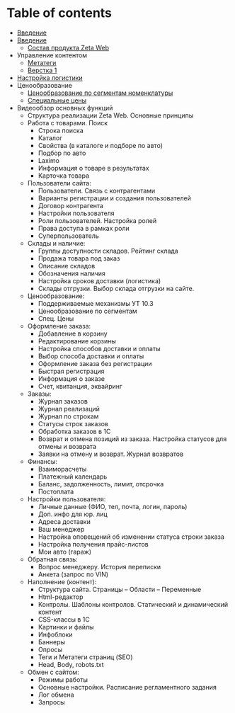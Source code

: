 # Table of contents

* [Введение](README.md)
* [Введение](vvedenie-1/README.md)
  * [Состав продукта Zeta Web](vvedenie-1/sostav-produkta-zeta-web.md)
* Управление контентом
  * [Метатеги](upravlenie-kontentom/metategi.md)
  * [Верстка 1](upravlenie-kontentom/verstka-1.md)
* [Настройка логистики](nastroika-logistiki.md)
* Ценообразование
  * [Ценообразование по сегментам номенклатуры](cenoobrazovanie/cenoobrazovanie-po-segmentam-nomenklatury.md)
  * [Специальные цены](cenoobrazovanie/specialnye-ceny.md)
* Видеообзор основных функций
  * Структура реализации Zeta Web. Основные принципы
  * Работа с товарами. Поиск
    * Строка поиска
    * Каталог
    * Свойства \(в каталоге и подборе по авто\)
    * Подбор по авто
    * Laximo
    * Информация о товаре в результатах
    * Карточка товара
  * Пользователи сайта:
    * Пользователи. Связь с контрагентами
    * Варианты регистрации и создания пользователей
    * Договор контрагента
    * Настройки пользователя
    * Роли пользователей. Настройка ролей
    * Права доступа в рамках роли
    * Суперпользователь
  * Склады и наличие:
    * Группы доступности складов. Рейтинг склада
    * Продажа товара под заказ
    * Описание складов
    * Обозначения наличия
    * Настройка сроков доставки \(логистика\)
    * Склады отгрузки. Выбор склада отгрузки на сайте.
  * Ценообразование:
    * Поддерживаемые механизмы УТ 10.3
    * Ценообразование по сегментам
    * Спец. Цены
  * Оформление заказа:
    * Добавление в корзину
    * Редактирование корзины
    * Настройка способов доставки и оплаты
    * Выбор способа доставки и оплаты
    * Оформление заказа без регистрации
    * Быстрая регистрация
    * Информация о заказе
    * Счет, квитанция, эквайринг
  * Заказы:
    * Журнал заказов
    * Журнал реализаций
    * Журнал по строкам
    * Статусы строк заказов
    * Обработка заказов в 1С
    * Возврат и отмена позиций из заказа. Настройка статусов для отмены и возврата
    * Заявки на отмену и возврат. Журнал возвратов
  * Финансы:
    * Взаиморасчеты
    * Платежный календарь
    * Баланс, задолженность, лимит, отсрочка
    * Постоплата
  * Настройки пользователя:
    * Личные данные \(ФИО, тел, почта, логин, пароль\)
    * Доп. инфо для юр. лиц
    * Адреса доставки
    * Ваш менеджер
    * Настройка оповещений об изменении статуса строки заказа
    * Настройка получения прайс-листов
    * Мои авто \(гараж\)
  * Обратная связь:
    * Вопрос менеджеру. История переписки
    * Анкета \(запрос по VIN\)
  * Наполнение \(контент\):
    * Структура сайта. Страницы – Области – Переменные
    * Html-редактор
    * Контролы. Шаблоны контролов. Статический и динамический контент
    * CSS-классы в 1С
    * Картинки и файлы
    * Инфоблоки
    * Баннеры
    * Опросы
    * Теги и Метатеги страниц \(SEO\)
    * Head, Body, robots.txt
  * Обмен с сайтом:
    * Режимы работы
    * Основные настройки. Расписание регламентного задания
    * Лог обмена
    * Запросы

